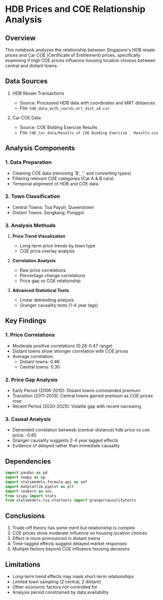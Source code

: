 # HDB Prices and COE Relationship Analysis

## Overview
This notebook analyzes the relationship between Singapore's HDB resale prices and Car COE (Certificate of Entitlement) prices, specifically examining if high COE prices influence housing location choices between central and distant towns.

## Data Sources
1. HDB Resale Transactions
   - Source: Processed HDB data with coordinates and MRT distances
   - File: `hdb_data_with_coords_mrt_dist_id.csv`

2. Car COE Data
   - Source: COE Bidding Exercise Results
   - File: `COE_Car_data/Results of COE Bidding Exercise - Results.csv`

## Analysis Components

### 1. Data Preparation
- Cleaning COE data (removing '$', ',' and converting types)
- Filtering relevant COE categories (Cat A & B cars)
- Temporal alignment of HDB and COE data

### 2. Town Classification
- Central Towns: Toa Payoh, Queenstown
- Distant Towns: Sengkang, Punggol

### 3. Analysis Methods
1. **Price Trend Visualization**
   - Long-term price trends by town type
   - COE price overlay analysis
   
2. **Correlation Analysis**
   - Raw price correlations
   - Percentage change correlations
   - Price gap vs COE relationship

3. **Advanced Statistical Tests**
   - Linear detrending analysis
   - Granger causality tests (1-4 year lags)

## Key Findings

### 1. Price Correlations
- Moderate positive correlations (0.28-0.47 range)
- Distant towns show stronger correlation with COE prices
- Average correlation:
  - Distant towns: 0.46
  - Central towns: 0.30

### 2. Price Gap Analysis
- Early Period (2006-2010): Distant towns commanded premium
- Transition (2011-2013): Central towns gained premium as COE prices rose
- Recent Period (2020-2025): Volatile gap with recent narrowing

### 3. Causal Analysis
- Detrended correlation betweeb (central-distance) hdb price vs coe price: -0.65
- Granger causality suggests 2-4 year lagged effects
- Evidence of delayed rather than immediate causality

## Dependencies
```python
import pandas as pd
import numpy as np
import statsmodels.formula.api as smf
import matplotlib.pyplot as plt
import seaborn as sns
from scipy import stats
from statsmodels.tsa.stattools import grangercausalitytests
```

## Conclusions
1. Trade-off theory has some merit but relationship is complex
2. COE prices show moderate influence on housing location choices
3. Effect is more pronounced in distant towns
4. Time-lagged effects suggest delayed market responses
5. Multiple factors beyond COE influence housing decisions

## Limitations
- Long-term trend effects may mask short-term relationships
- Limited town sampling (2 central, 2 distant)
- Other economic factors not controlled for
- Analysis period constrained by data availability